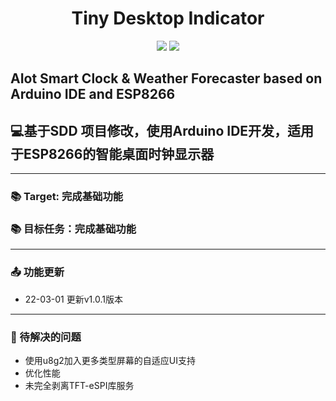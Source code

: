 <h1 align="center"> Tiny Desktop Indicator </h1>

<p align="center">
<img src="https://img.shields.io/badge/Version-1.0.1 Beta-red.svg?style=flat-square">
<img src="https://img.shields.io/badge/Developer-JimHan-blue.svg?style=flat-square">
</p>

## AIot Smart Clock & Weather Forecaster based on Arduino IDE and ESP8266
## 💻基于SDD 项目修改，使用Arduino IDE开发，适用于ESP8266的智能桌面时钟显示器
---
### 📚 Target: 完成基础功能


### 📚 目标任务：完成基础功能
---
### 📤 功能更新
- 22-03-01 更新v1.0.1版本
---
### 🔧 待解决的问题
- 使用u8g2加入更多类型屏幕的自适应UI支持
- 优化性能
- 未完全剥离TFT-eSPI库服务
